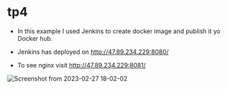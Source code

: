 # tp4
- In this example I used Jenkins to create docker image and publish it yo Docker hub. 

- Jenkins has deployed on http://47.89.234.229:8080/

- To see nginx visit http://47.89.234.229:8081/

![Screenshot from 2023-02-27 18-02-02](https://user-images.githubusercontent.com/40923656/221630244-76a29a59-3261-460e-ac1a-cc97ec45c05f.png)
